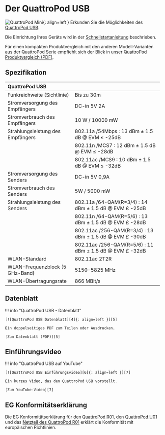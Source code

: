 # Der QuattroPod USB 

![QuattroPod Mini][1]{: align=left } Erkunden Sie die Möglichkeiten des [QuattroPod USB][2]. 

Die Einrichtung Ihres Geräts wird in der [Schnellstartanleitung](quickstart.md) beschrieben. 

Für einen kompakten Produktvergleich mit den anderen Modell-Varianten aus der QuattroPod Serie empfiehlt sich der Blick in unser [QuattroPod Produktvergleich (PDF)][3].

  [1]: /assets/img/quattropod.usb.png
  [2]: https://www.quattropod.de/usb.php
  [3]: https://download.stueber.de/doc/de/quattropod/quattropod.produktvergleich.de.pdf
  

## Spezifikation

| QuattroPod USB | |
| :---- | :---- |
| Funkreichweite (Sichtlinie) | Bis zu 30m |
| Stromversorgung des Empfängers | DC-in 5V 2A |
| Stromverbrauch des Empfängers | 10 W / 10000 mW |
| Strahlungsleistung des Empfängers | 802.11a /54Mbps : 13 dBm ± 1.5 dB @ EVM ≤ -25dB |
|  | 802.11n /MCS7 : 12 dBm ± 1.5 dB @ EVM ≤ -28dB |
|  | 802.11ac /MCS9 : 10 dBm ± 1.5 dB @ EVM ≤ -32dB |
| Stromversorgung des Senders | DC-in 5V 0,9A |
| Stromverbrauch des Senders | 5W / 5000 mW |
| Strahlungsleistung des Senders | 802.11a /64-QAM(R=3/4) : 14 dBm ± 1.5 dB @ EVM £ -25dB |
|  | 802.11n /64-QAM(R=5/6) : 13 dBm ± 1.5 dB @ EVM £ -28dB |
|  | 802.11ac /256-QAM(R=3/4) : 13 dBm ± 1.5 dB @ EVM £ -30dB |
|  | 802.11ac /256-QAM(R=5/6) : 11 dBm ± 1.5 dB @ EVM £ -32dB |
| WLAN-Standard | 802.11ac 2T2R | 
| WLAN-Frequenzblock (5 GHz-Band) |  5150-5825 MHz |
| WLAN-Übertragungsrate |  866 MBit/s |

## Datenblatt

!!! info "QuattroPod USB - Datenblatt"

    [![QuattroPod USB Datenblatt][4]{: align=left }][5]
	
	Ein doppelseitiges PDF zum Teilen oder Ausdrucken.
	
	[Zum Datenblatt (PDF)][5]

  [4]: /assets/img/quattropod.usb.brochure.de.png
  [5]: https://download.stueber.de/doc/de/quattropod/quattropod-usb.brochure.de.pdf

## Einführungsvideo

!!! info "QuattroPod USB auf YouTube"

    [![QuattroPod USB Einführungsvideo][6]{: align=left }][7]
	
	Ein kurzes Video, das den QuattroPod USB vorstellt.
	
	[Zum YouTube-Video][7]

  [6]: /assets/img/quattropod.usb.video.png
  [7]: https://youtu.be/VJjlMii2IJw
  
## EG Konformitätserklärung

Die EG Konformitätserklärung für den [QuattroPod R01][8], den [QuattroPod U01][9] und das [Netzteil des QuattroPod R01][10] erklärt die Konformität mit europäischen Richtlinien.

[8]: https://download.stueber.de/doc/de/quattropod/CE-Konformitaetserklaerung/CE.Konformitaetserklaerung.QuattroPod.R01.pdf

[9]: https://download.stueber.de/doc/de/quattropod/CE-Konformitaetserklaerung/CE.Konformitaetserklaerung.QuattroPod.U01.pdf

[10]: https://download.stueber.de/doc/de/quattropod/netzteil.konformitaetserklaerung.pdf